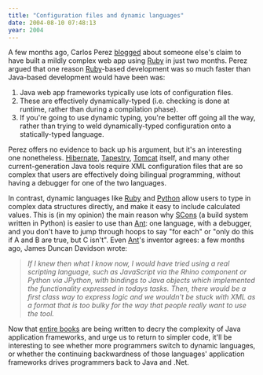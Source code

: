 ```yaml
---
title: "Configuration files and dynamic languages"
date: 2004-08-10 07:48:13
year: 2004
---
```

<p>A few months ago, Carlos Perez <a href="http://www.manageability.org/blog/stuff/mildly-complex-web-app-in-2-man-months/view">blogged</a> about someone else's claim to have built a mildly complex web app using <a href="http://www.ruby-lang.org/en/">Ruby</a> in just two months.  Perez argued that one reason <a href="http://www.ruby-lang.org/en/">Ruby</a>-based development was so much faster than Java-based development would have been was:</p>

<ol>

<li>Java web app frameworks typically use lots of configuration files.</li>

<li>These are effectively dynamically-typed (i.e. checking is done at runtime, rather than during a compilation phase).</li>

<li>If you're going to use dynamic typing, you're better off going all the way, rather than trying to weld dynamically-typed configuration onto a statically-typed language.</li>

</ol>

<p>Perez offers no evidence to back up his argument, but it's an interesting one nonetheless.  <a href="http://www.hibernate.org">Hibernate</a>, <a href="http://www.tapestry.org">Tapestry</a>, <a href="http://jakarta.apache.org/tomcat">Tomcat</a> itself, and many other current-generation Java tools require XML configuration files that are so complex that users are effectively doing bilingual programming, without having a debugger for one of the two languages.</p>

<p>In contrast, dynamic languages like <a href="http://www.ruby-lang.org/en/">Ruby</a> and <a href="http://www.python.org">Python</a> allow users to type in complex data structures directly, and make it easy to include calculated values.  This is (in my opinion) the main reason why <a href="http://scons.sourceforge.net/">SCons</a> (a build system written in Python) is easier to use than <a href="http://ant.apache.org">Ant</a>: one language, with a debugger, and you don't have to jump through hoops to say "for each" or "only do this if A and B are true, but C isn't".  Even <a href="http://ant.apache.org">Ant</a>'s inventor agrees: a few months ago, James Duncan Davidson wrote:</p>

<blockquote><p><em>
If I knew then what I know now, I would have tried using a real scripting language, such as JavaScript via the Rhino component or Python via JPython, with bindings to Java objects which implemented the functionality expressed in todays tasks. Then, there would be a first class way to express logic and we wouldn't be stuck with XML as a format that is too bulky for the way that people really want to use the tool.
</em></p></blockquote>

<p>Now that <a href="http://www.oreilly.com/catalog/bfljava/">entire books</a> are being written to decry the complexity of Java application frameworks, and urge us to return to simpler code, it'll be interesting to see whether more programmers switch to dynamic languages, or whether the continuing backwardness of those languages' application frameworks drives programmers back to Java and .Net.</p>
